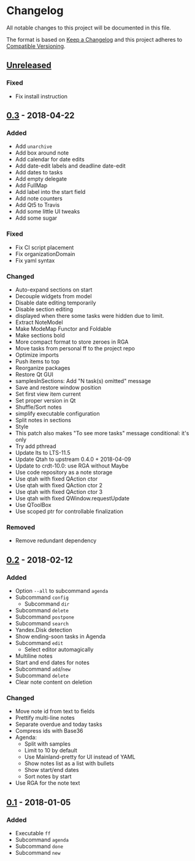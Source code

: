 # Changelog
All notable changes to this project will be documented in this file.

The format is based on [Keep a Changelog](http://keepachangelog.com/en/1.0.0/)
and this project adheres to [Compatible Versioning](https://github.com/staltz/comver).

## [Unreleased]
### Fixed
- Fix install instruction

## [0.3] - 2018-04-22
### Added
- Add `unarchive`
- Add box around note
- Add calendar for date edits
- Add date-edit labels and deadline date-edit
- Add dates to tasks
- Add empty delegate
- Add FullMap
- Add label into the start field
- Add note counters
- Add Qt5 to Travis
- Add some little UI tweaks
- Add some sugar

### Fixed
- Fix CI script placement
- Fix organizationDomain
- Fix yaml syntax

### Changed
- Auto-expand sections on start
- Decouple widgets from model
- Disable date editing temporarily
- Disable section editing
- displayed when there some tasks were hidden due to limit.
- Extract NoteModel
- Make ModeMap Functor and Foldable
- Make sections bold
- More compact format to store zeroes in RGA
- Move tasks from personal ff to the project repo
- Optimize imports
- Push items to top
- Reorganize packages
- Restore Qt GUI
- samplesInSections: Add "N task(s) omitted" message
- Save and restore window position
- Set first view item current
- Set proper version in Qt
- Shuffle/Sort notes
- simplify executable configuration
- Split notes in sections
- Style
- This patch also makes "To see more tasks" message conditional: it's only
- Try add pthread
- Update lts to LTS-11.5
- Update Qtah to upstream 0.4.0 + 2018-04-09
- Update to crdt-10.0: use RGA without Maybe
- Use code repository as a note storage
- Use qtah with fixed QAction ctor
- Use qtah with fixed QAction ctor 2
- Use qtah with fixed QAction ctor 3
- Use qtah with fixed QWindow.requestUpdate
- Use QToolBox
- Use scoped ptr for controllable finalization

### Removed
- Remove redundant dependency

## [0.2] - 2018-02-12
### Added
- Option `--all` to subcommand `agenda`
- Subcommand `config`
  - Subcommand `dir`
- Subcommand `delete`
- Subcommand `postpone`
- Subcommand `search`
- Yandex.Disk detection
- Show ending-soon tasks in Agenda
- Subcommand `edit`
  - Select editor automagically
- Multiline notes
- Start and end dates for notes
- Subcommand `add`/`new`
- Subcommand `delete`
- Clear note content on deletion

### Changed
- Move note id from text to fields
- Prettify multi-line notes
- Separate overdue and today tasks
- Compress ids with Base36
- Agenda:
  - Split with samples
  - Limit to 10 by default
  - Use Mainland-pretty for UI instead of YAML
  - Show notes list as a list with bullets
  - Show start/end dates
  - Sort notes by start
- Use RGA for the note text

## [0.1] - 2018-01-05
### Added
- Executable `ff`
- Subcommand `agenda`
- Subcommand `done`
- Subcommand `new`

[Unreleased]: https://github.com/ff-notes/ff/compare/v0.3...HEAD
[0.3]: https://github.com/ff-notes/ff/compare/v0.2...v0.3
[0.2]: https://github.com/ff-notes/ff/compare/0.1...v0.2
[0.1]: https://github.com/ff-notes/ff/tree/0.1
